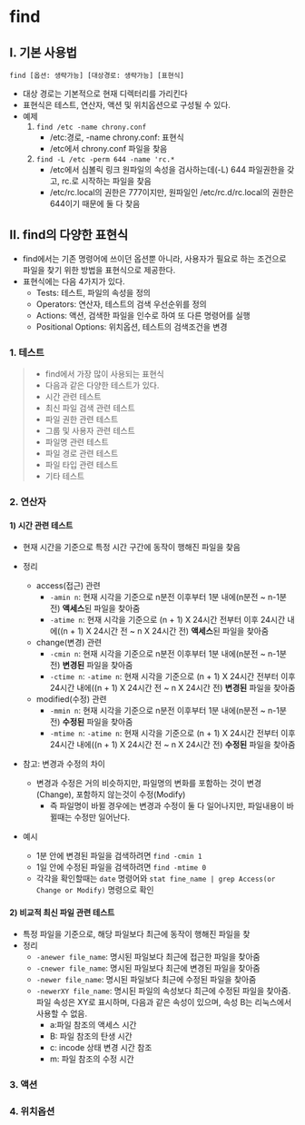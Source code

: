 # find

## I. 기본 사용법

`find [옵션: 생략가능] [대상경로: 생략가능] [표현식]`

- 대상 경로는 기본적으로 현재 디렉터리를 가리킨다
- 표현식은 테스트, 연산자, 액션 및 위치옵션으로 구성될 수 있다.
- 예제
  1. `find /etc -name chrony.conf`
      - /etc:경로, -name chrony.conf: 표현식
      - /etc에서 chrony.conf 파일을 찾음
  2. `find -L /etc -perm 644 -name 'rc.*`
      - /etc에서 심볼릭 링크 원파일의 속성을 검사하는데(-L) 644 파일권한을 갖고, rc.로 시작하는 파일을 찾음
      - /etc/rc.local의 권한은 777이지만, 원파일인  /etc/rc.d/rc.local의 권한은 644이기 때문에 둘 다 찾음

## II. find의 다양한 표현식

- find에서는 기존 명령어에 쓰이던 옵션뿐 아니라, 사용자가 필요로 하는 조건으로 파일을 찾기 위한 방법을 표현식으로 제공한다.
- 표현식에는 다음 4가지가 있다.
  - Tests: 테스트, 파일의 속성을 정의
  - Operators: 연산자, 테스트의 검색 우선순위를 정의
  - Actions: 액션, 검색한 파일을 인수로 하여 또 다른 명령어를 실행
  - Positional Options: 위치옵션, 테스트의 검색조건을 변경

### 1. 테스트

> - find에서 가장 많이 사용되는 표현식
> - 다음과 같은 다양한 테스트가 있다.
> - 시간 관련 테스트
> - 최신 파일 검색 관련 테스트
> - 파일 권한 관련 테스트
> - 그룹 및 사용자 관련 테스트
> - 파일명 관련 테스트
> - 파일 경로 관련 테스트
> - 파일 타입 관련 테스트
> - 기타 테스트

### 2. 연산자

#### 1) 시간 관련 테스트

- 현재 시간을 기준으로 특정 시간 구간에 동작이 행해진 파일을 찾음

- 정리
  - access(접근) 관련
    - `-amin n`: 현재 시각을 기준으로 n분전 이후부터 1분 내에(n분전 ~ n-1분전) **액세스**된 파일을 찾아줌
    - `-atime n`: 현재 시각을 기준으로 (n + 1) X 24시간 전부터 이후 24시간 내에((n + 1) X 24시간 전 ~ n X 24시간 전) **액세스**된 파일을 찾아줌
  - change(변경) 관련
    - `-cmin n`: 현재 시각을 기준으로 n분전 이후부터 1분 내에(n분전 ~ n-1분전) **변경된** 파일을 찾아줌
    - `-ctime n`: `-atime n`: 현재 시각을 기준으로 (n + 1) X 24시간 전부터 이후 24시간 내에((n + 1) X 24시간 전 ~ n X 24시간 전) **변경된** 파일을 찾아줌
  - modified(수정) 관련
    - `-mmin n`: 현재 시각을 기준으로 n분전 이후부터 1분 내에(n분전 ~ n-1분전) **수정된** 파일을 찾아줌
    - `-mtime n`: `-atime n`: 현재 시각을 기준으로 (n + 1) X 24시간 전부터 이후 24시간 내에((n + 1) X 24시간 전 ~ n X 24시간 전) **수정된** 파일을 찾아줌

- 참고: 변경과 수정의 차이  
  - 변경과 수정은 거의 비슷하지만, 파일명의 변화를 포함하는 것이 변경(Change), 포함하지 않는것이 수정(Modify)
    - 즉 파일명이 바뀔 경우에는 변경과 수정이 둘 다 일어나지만, 파일내용이 바뀔때는 수정만 일어난다.

- 예시
  - 1분 안에 변경된 파일을 검색하려면 `find -cmin 1`
  - 1일 안에 수정된 파일을 검색하려면 `find -mtime 0`
  - 각각을 확인할때는 `date` 명령어와 `stat fine_name | grep Access(or Change or Modify)` 명령으로 확인

#### 2) 비교적 최신 파일 관련 테스트

- 특정 파일을 기준으로, 해당 파일보다 최근에 동작이 행해진 파일을 찾
- 정리
  - `-anewer file_name`: 명시된 파일보다 최근에 접근한 파일을 찾아줌
  - `-cnewer file_name`: 명시된 파일보다 최근에 변경된 파일을 찾아줌
  - `-newer file_name`: 명시된 파일보다 최근에 수정된 파일을 찾아줌
  - `-newerXY file_name`: 명시된 파일의 속성보다 최근에 수정된 파일을 찾아줌. 파일 속성은 XY로 표시하며, 다음과 같은 속성이 있으며, 속성 B는 리눅스에서 사용할 수 없음.
    - a:파일 참조의 액세스 시간
    - B: 파일 참조의 탄생 시간
    - c: incode 상태 변경 시간 참조
    - m: 파일 참조의 수정 시간

### 3. 액션

### 4. 위치옵션
